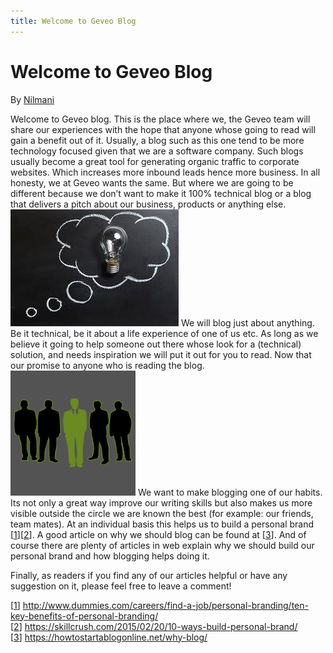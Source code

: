 ```yaml
---
title: Welcome to Geveo Blog
---
```

# Welcome to Geveo Blog
By [Nilmani] 

Welcome to Geveo blog. This is the place where we, the Geveo team will share our experiences with the hope that anyone whose going to read will gain a benefit out of it. Usually, a blog such as this one tend to be more technology focused given that we are a software company. Such blogs usually become a great tool for generating organic traffic to corporate websites. Which increases more inbound leads hence more business. In all honesty, we at Geveo wants the same. But where we are going to be different because we don’t want to make it 100% technical blog or a blog that delivers a pitch about our business, products or anything else.
![writing][img1] 
We will blog just about anything. Be it technical, be it about a life experience of one of us etc. As long as we believe it going to help someone out there whose look for a (technical) solution, and needs inspiration we will put it out for you to read. Now that our promise to anyone who is reading the blog.
<img src="/img/P1-img-2.png" width="200" height="200">
We want to make blogging one of our habits. Its not only a great way improve our writing skills but also makes us more visible outside the circle we are known the best (for example: our friends, team mates). At an individual basis this helps us to build a personal brand [[1]][[2]]. A good article on why we should blog can be found at [[3]]. And of course there are plenty of articles in web explain why we should build our personal brand and how blogging helps doing it.

Finally, as readers if you find any of our articles helpful or have any suggestion on it, please feel free to leave a comment!

[[1]]   http://www.dummies.com/careers/find-a-job/personal-branding/ten-key-benefits-of-personal-branding/  <br/>
[[2]]  https://skillcrush.com/2015/02/20/10-ways-build-personal-brand/   <br/>
[[3]] https://howtostartablogonline.net/why-blog/

[//]: #comments 
   [Nilmani]:<https://www.linkedin.com/in/nilmanimenikge/>
   [1]:<http://www.dummies.com/careers/find-a-job/personal-branding/ten-key-benefits-of-personal-branding/>
   [2]:<https://skillcrush.com/2015/02/20/10-ways-build-personal-brand/>
   [3]:<https://howtostartablogonline.net/why-blog/>
   [img1]: /img/P1-img-1.jpg
   [img2]: /img/P1-img-2.png

   
